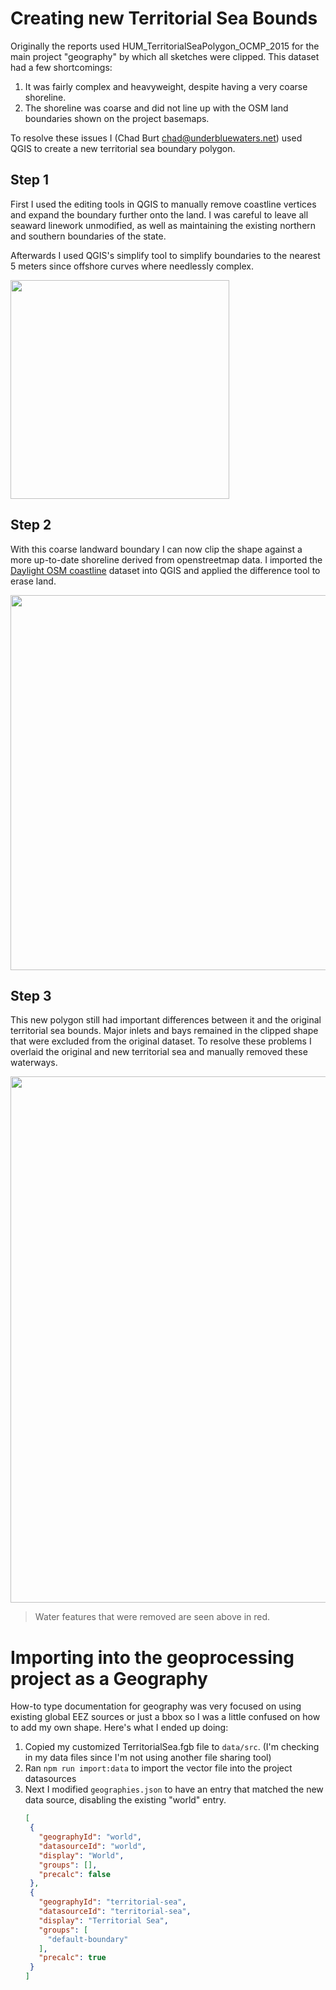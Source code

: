 # Creating new Territorial Sea Bounds

Originally the reports used HUM_TerritorialSeaPolygon_OCMP_2015 for the main
project "geography" by which all sketches were clipped. This dataset had a few
shortcomings:

  1. It was fairly complex and heavyweight, despite having a very coarse 
     shoreline.
  2. The shoreline was coarse and did not line up with the OSM land boundaries
     shown on the project basemaps.

To resolve these issues I (Chad Burt <chad@underbluewaters.net>) used QGIS to 
create a new territorial sea boundary polygon. 

## Step 1

First I used the editing tools in QGIS to manually remove coastline vertices 
and expand the boundary further onto the land. I was careful to leave all 
seaward linework unmodified, as well as maintaining the existing northern and 
southern boundaries of the state.

Afterwards I used QGIS's simplify tool to simplify boundaries to the nearest 5 
meters since offshore curves where needlessly complex.

<img width="350" src="https://github.com/underbluewaters/oregon-next/assets/511063/6031a7a8-c39c-4e23-ac44-e38766092497">


## Step 2

With this coarse landward boundary I can now clip the shape against a more 
up-to-date shoreline derived from openstreetmap data. I imported the [Daylight OSM coastline](https://daylightmap.org/) dataset into QGIS and applied the difference tool to erase land.

<img width="600" src="https://github.com/underbluewaters/oregon-next/assets/511063/cc8ac2b0-d903-4010-8d5d-ac40dedee89e">

## Step 3

This new polygon still had important differences between it and the original
territorial sea bounds. Major inlets and bays remained in the clipped shape
that were excluded from the original dataset. To resolve these problems I overlaid
the original and new territorial sea and manually removed these waterways.

<img width="842" src="https://github.com/underbluewaters/oregon-next/assets/511063/7ae04d49-cd99-4167-8a16-0e096e24f3c2">

> Water features that were removed are seen above in red. 

# Importing into the geoprocessing project as a Geography

How-to type documentation for geography was very focused on using existing 
global EEZ sources or just a bbox so I was a little confused on how to add my
own shape. Here's what I ended up doing:

  1. Copied my customized TerritorialSea.fgb file to `data/src`. (I'm checking
     in my data files since I'm not using another file sharing tool)
  2. Ran `npm run import:data` to import the vector file into the project
     datasources
  3. Next I modified `geographies.json` to have an entry that matched the new
     data source, disabling the existing "world" entry.
     ```json
     [
      {
        "geographyId": "world",
        "datasourceId": "world",
        "display": "World",
        "groups": [],
        "precalc": false
      },
      {
        "geographyId": "territorial-sea",
        "datasourceId": "territorial-sea",
        "display": "Territorial Sea",
        "groups": [
          "default-boundary"
        ],
        "precalc": true
      }
     ]
     ```

